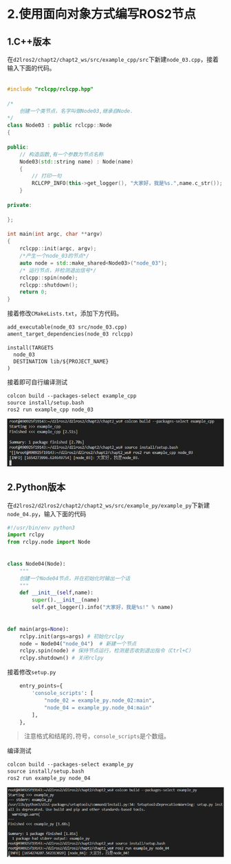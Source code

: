# 2.使用面向对象方式编写ROS2节点

## 1.C++版本

在`d2lros2/chapt2/chapt2_ws/src/example_cpp/src`下新建`node_03.cpp`，接着输入下面的代码。

```c++

#include "rclcpp/rclcpp.hpp"

/*
    创建一个类节点，名字叫做Node03,继承自Node.
*/
class Node03 : public rclcpp::Node
{

public:
    // 构造函数,有一个参数为节点名称
    Node03(std::string name) : Node(name)
    {
        // 打印一句
        RCLCPP_INFO(this->get_logger(), "大家好，我是%s.",name.c_str());
    }

private:
   
};

int main(int argc, char **argv)
{
    rclcpp::init(argc, argv);
    /*产生一个node_03的节点*/
    auto node = std::make_shared<Node03>("node_03");
    /* 运行节点，并检测退出信号*/
    rclcpp::spin(node);
    rclcpp::shutdown();
    return 0;
}
```

接着修改`CMakeLists.txt`，添加下方代码。

```
add_executable(node_03 src/node_03.cpp)
ament_target_dependencies(node_03 rclcpp)

install(TARGETS
  node_03
  DESTINATION lib/${PROJECT_NAME}
)
```

接着即可自行编译测试

```shell
colcon build --packages-select example_cpp
source install/setup.bash
ros2 run example_cpp node_03
```

![image-20220604003321895](2.使用面向对象方式编写ROS2节点/imgs/image-20220604003321895.png)

## 2.Python版本

在`d2lros2/d2lros2/chapt2/chapt2_ws/src/example_py/example_py`下新建`node_04.py`，输入下面的代码

```python
#!/usr/bin/env python3
import rclpy
from rclpy.node import Node


class Node04(Node):
    """
    创建一个Node04节点，并在初始化时输出一个话
    """
    def __init__(self,name):
        super().__init__(name)
        self.get_logger().info("大家好，我是%s!" % name)


def main(args=None):
    rclpy.init(args=args) # 初始化rclpy
    node = Node04("node_04")  # 新建一个节点
    rclpy.spin(node) # 保持节点运行，检测是否收到退出指令（Ctrl+C）
    rclpy.shutdown() # 关闭rclpy

```

接着修改`setup.py`

```python
    entry_points={
        'console_scripts': [
            "node_02 = example_py.node_02:main",
            "node_04 = example_py.node_04:main"
        ],
    },
```

> 注意格式和结尾的`,`符号，`console_scripts`是个数组。

编译测试

```shell
colcon build --packages-select example_py
source install/setup.bash
ros2 run example_py node_04
```

![image-20220604003653900](2.使用面向对象方式编写ROS2节点/imgs/image-20220604003653900.png)